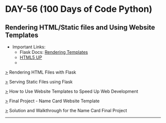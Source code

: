 # DAY-56 (100 Days of Code Python)

## Rendering HTML/Static files and Using Website Templates

* Important Links: 
  * Flask Docs: [Rendering Templates](https://flask.palletsprojects.com/en/1.1.x/quickstart/#rendering-templates) 
  * [HTML5 UP](https://html5up.net/) 
  * []() 
<!--
  * to hard reload use shift + refresh button on the browser
-->

[>](https://github.com/Aniruddh-482/Python-Bootcamp/tree/main/056/Rendering%20HTML-Static%20Files%20with%20Flask/My%20Personal%20Site) Rendering HTML Files with Flask <br>

[>](https://github.com/Aniruddh-482/Python-Bootcamp/tree/main/056/Rendering%20HTML-Static%20Files%20with%20Flask/My%20Personal%20Site) Serving Static Files using Flask <br>

[>](https://github.com/Aniruddh-482/Python-Bootcamp/tree/main/056/Using%20Website%20Templates%20to%20Speed%20Up%20Web%20Development/My%20Personal%20Site) How to Use Website Templates to Speed Up Web Development <br>
<!--
document.body.contentEditable=true          (To directly edit webpage in browser) 
-->
[>]() Final Project - Name Card Website Template <br>

[>]() Solution and Walkthrough for the Name Card Final Project <br>
<hr>

